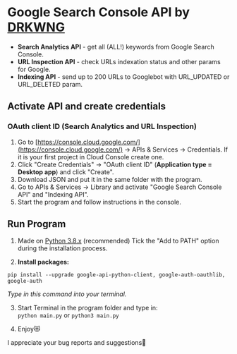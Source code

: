 # Google Search Console API by [DRKWNG](https://drkwng.rocks)

- **Search Analytics API** - get all (ALL!) keywords from Google Search Console.
- **URL Inspection API** - check URLs indexation status and other params for Google.
- **Indexing API** - send up to 200 URLs to Googlebot with URL_UPDATED or URL_DELETED param.

## Activate API and create credentials
### OAuth client ID (Search Analytics and URL Inspection)
1. Go to [https://console.cloud.google.com/](https://console.cloud.google.com/) -> APIs & Services -> Credentials. If it is your first project in Cloud Console create one.
2. Click "Create Credentials" -> "OAuth client ID" (**Application type = Desktop app**) and click "Create".
3. Download JSON and put it in the same folder with the program.
4. Go to APIs & Services -> Library and activate "Google Search Console API" and "Indexing API".
5. Start the program and follow instructions in the console.

## Run Program
1. Made on [Python 3.8.x](https://www.python.org/downloads/) (recommended) 
Tick the "Add to PATH" option during the installation process. 

2. **Install packages:**

`pip install --upgrade google-api-python-client, google-auth-oauthlib, google-auth`

_Type in this command into your terminal._

3. Start Terminal in the program folder and type in:  
`python main.py` or `python3 main.py`
 
4. Enjoy😻


I appreciate your bug reports and suggestions🖖
